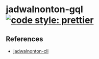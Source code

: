 # jadwalnonton-gql [![code style: prettier](https://img.shields.io/badge/code_style-prettier-ff69b4.svg?style=flat-square)](https://github.com/prettier/prettier)

## References 
- [jadwalnonton-cli](http://github.com/imdbsd/jadwalnonton-cli)
